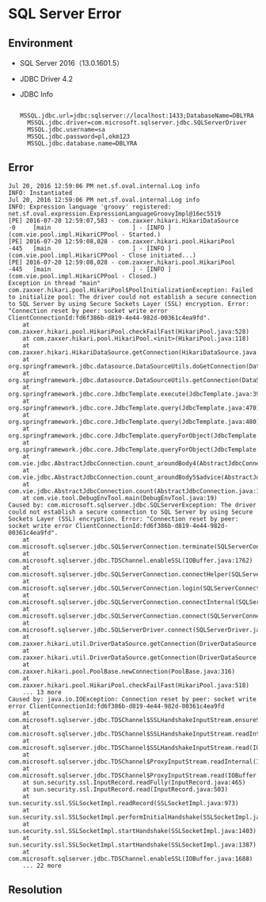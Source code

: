 # SQL Server Error

## Environment

* SQL Server 2016（13.0.1601.5）
* JDBC Driver 4.2
* JDBC Info

		MSSQL.jdbc.url=jdbc:sqlserver://localhost:1433;DatabaseName=DBLYRA
		MSSQL.jdbc.driver=com.microsoft.sqlserver.jdbc.SQLServerDriver
		MSSQL.jdbc.username=sa
		MSSQL.jdbc.password=pl,okm123
		MSSQL.jdbc.database.name=DBLYRA

## Error

	Jul 20, 2016 12:59:06 PM net.sf.oval.internal.Log info
	INFO: Instantiated
	Jul 20, 2016 12:59:06 PM net.sf.oval.internal.Log info
	INFO: Expression language 'groovy' registered: net.sf.oval.expression.ExpressionLanguageGroovyImpl@16ec5519
	[PE] 2016-07-20 12:59:07,583 - com.zaxxer.hikari.HikariDataSource                                               -0     [main                       ] - [INFO ] (com.vie.pool.impl.HikariCPPool - Started.) 
	[PE] 2016-07-20 12:59:08,028 - com.zaxxer.hikari.pool.HikariPool                                                -445   [main                       ] - [INFO ] (com.vie.pool.impl.HikariCPPool - Close initiated...) 
	[PE] 2016-07-20 12:59:08,028 - com.zaxxer.hikari.pool.HikariPool                                                -445   [main                       ] - [INFO ] (com.vie.pool.impl.HikariCPPool - Closed.) 
	Exception in thread "main" com.zaxxer.hikari.pool.HikariPool$PoolInitializationException: Failed to initialize pool: The driver could not establish a secure connection to SQL Server by using Secure Sockets Layer (SSL) encryption. Error: "Connection reset by peer: socket write error ClientConnectionId:fd6f386b-d819-4e44-982d-00361c4ea9fd".
		at com.zaxxer.hikari.pool.HikariPool.checkFailFast(HikariPool.java:528)
		at com.zaxxer.hikari.pool.HikariPool.<init>(HikariPool.java:118)
		at com.zaxxer.hikari.HikariDataSource.getConnection(HikariDataSource.java:94)
		at org.springframework.jdbc.datasource.DataSourceUtils.doGetConnection(DataSourceUtils.java:111)
		at org.springframework.jdbc.datasource.DataSourceUtils.getConnection(DataSourceUtils.java:77)
		at org.springframework.jdbc.core.JdbcTemplate.execute(JdbcTemplate.java:390)
		at org.springframework.jdbc.core.JdbcTemplate.query(JdbcTemplate.java:470)
		at org.springframework.jdbc.core.JdbcTemplate.query(JdbcTemplate.java:480)
		at org.springframework.jdbc.core.JdbcTemplate.queryForObject(JdbcTemplate.java:490)
		at org.springframework.jdbc.core.JdbcTemplate.queryForObject(JdbcTemplate.java:496)
		at com.vie.jdbc.AbstractJdbcConnection.count_aroundBody4(AbstractJdbcConnection.java:91)
		at com.vie.jdbc.AbstractJdbcConnection.count_aroundBody5$advice(AbstractJdbcConnection.java:135)
		at com.vie.jdbc.AbstractJdbcConnection.count(AbstractJdbcConnection.java:1)
		at com.vie.tool.DebugEnvTool.main(DebugEnvTool.java:19)
	Caused by: com.microsoft.sqlserver.jdbc.SQLServerException: The driver could not establish a secure connection to SQL Server by using Secure Sockets Layer (SSL) encryption. Error: "Connection reset by peer: socket write error ClientConnectionId:fd6f386b-d819-4e44-982d-00361c4ea9fd".
		at com.microsoft.sqlserver.jdbc.SQLServerConnection.terminate(SQLServerConnection.java:2399)
		at com.microsoft.sqlserver.jdbc.TDSChannel.enableSSL(IOBuffer.java:1762)
		at com.microsoft.sqlserver.jdbc.SQLServerConnection.connectHelper(SQLServerConnection.java:1976)
		at com.microsoft.sqlserver.jdbc.SQLServerConnection.login(SQLServerConnection.java:1627)
		at com.microsoft.sqlserver.jdbc.SQLServerConnection.connectInternal(SQLServerConnection.java:1458)
		at com.microsoft.sqlserver.jdbc.SQLServerConnection.connect(SQLServerConnection.java:772)
		at com.microsoft.sqlserver.jdbc.SQLServerDriver.connect(SQLServerDriver.java:1168)
		at com.zaxxer.hikari.util.DriverDataSource.getConnection(DriverDataSource.java:95)
		at com.zaxxer.hikari.util.DriverDataSource.getConnection(DriverDataSource.java:101)
		at com.zaxxer.hikari.pool.PoolBase.newConnection(PoolBase.java:316)
		at com.zaxxer.hikari.pool.HikariPool.checkFailFast(HikariPool.java:518)
		... 13 more
	Caused by: java.io.IOException: Connection reset by peer: socket write error ClientConnectionId:fd6f386b-d819-4e44-982d-00361c4ea9fd
		at com.microsoft.sqlserver.jdbc.TDSChannel$SSLHandshakeInputStream.ensureSSLPayload(IOBuffer.java:698)
		at com.microsoft.sqlserver.jdbc.TDSChannel$SSLHandshakeInputStream.readInternal(IOBuffer.java:768)
		at com.microsoft.sqlserver.jdbc.TDSChannel$SSLHandshakeInputStream.read(IOBuffer.java:760)
		at com.microsoft.sqlserver.jdbc.TDSChannel$ProxyInputStream.readInternal(IOBuffer.java:955)
		at com.microsoft.sqlserver.jdbc.TDSChannel$ProxyInputStream.read(IOBuffer.java:943)
		at sun.security.ssl.InputRecord.readFully(InputRecord.java:465)
		at sun.security.ssl.InputRecord.read(InputRecord.java:503)
		at sun.security.ssl.SSLSocketImpl.readRecord(SSLSocketImpl.java:973)
		at sun.security.ssl.SSLSocketImpl.performInitialHandshake(SSLSocketImpl.java:1375)
		at sun.security.ssl.SSLSocketImpl.startHandshake(SSLSocketImpl.java:1403)
		at sun.security.ssl.SSLSocketImpl.startHandshake(SSLSocketImpl.java:1387)
		at com.microsoft.sqlserver.jdbc.TDSChannel.enableSSL(IOBuffer.java:1688)
		... 22 more

## Resolution

